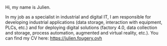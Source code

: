 Hi, my name is Julien.

In my job as a specialist in industrial and digital IT, I am responsible for developing industrial applications (data storage, interaction with equipment, PLCs, etc.) and for deploying digital solutions (factory 4.0, data collection and storage, process automation, augmented and virtual reality, etc.).
You can find my CV here: https://julien.fougery.ovh

